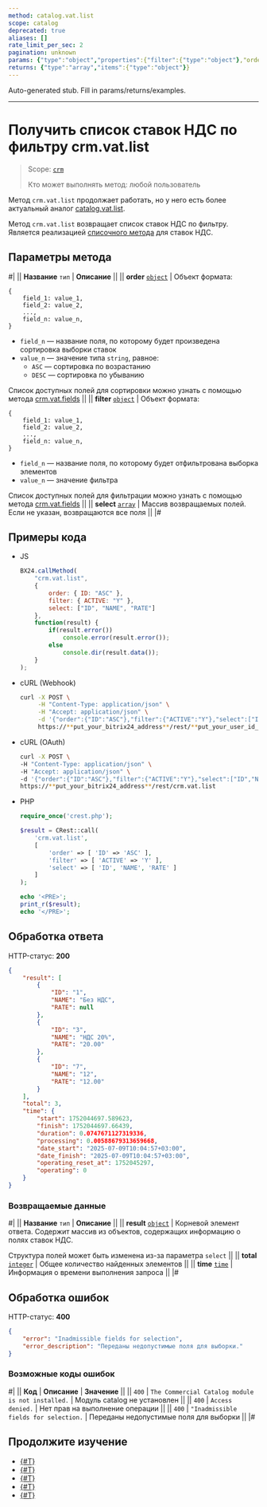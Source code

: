 ```yaml
---
method: catalog.vat.list
scope: catalog
deprecated: true
aliases: []
rate_limit_per_sec: 2
pagination: unknown
params: {"type":"object","properties":{"filter":{"type":"object"},"order":{"type":"object"},"select":{"type":"array","items":{"type":"string"}},"start":{"type":["integer","string"]}}}
returns: {"type":"array","items":{"type":"object"}}
---
```


Auto-generated stub. Fill in params/returns/examples.

---

# Получить список ставок НДС по фильтру crm.vat.list

> Scope: [`crm`](../../../scopes/permissions.md)
>
> Кто может выполнять метод: любой пользователь



Метод `crm.vat.list` продолжает работать, но у него есть более актуальный аналог [catalog.vat.list](../../../catalog/vat/catalog-vat-list.md).



Метод `crm.vat.list` возвращает список ставок НДС по фильтру. 
Является реализацией [списочного метода](../../../../api-reference/how-to-call-rest-api/list-methods-pecularities.md) для ставок НДС.

## Параметры метода



#|
|| **Название**
`тип` | **Описание** ||
|| **order** 
[`object`](../../../data-types.md) | Объект формата:

```
{
    field_1: value_1,
    field_2: value_2,
    ...,
    field_n: value_n,
}
```

- `field_n` — название поля, по которому будет произведена сортировка выборки ставок
- `value_n` — значение типа `string`, равное:
    - `ASC` — сортировка по возрастанию
    - `DESC` — сортировка по убыванию

Список доступных полей для сортировки можно узнать с помощью метода [crm.vat.fields](./crm-vat-fields.md) ||
|| **filter** 
[`object`](../../../data-types.md) | Объект формата:

```
{
    field_1: value_1,
    field_2: value_2,
    ...,
    field_n: value_n,
}
```

- `field_n` — название поля, по которому будет отфильтрована выборка элементов
- `value_n` — значение фильтра

Список доступных полей для фильтрации можно узнать с помощью метода [crm.vat.fields](./crm-vat-fields.md)
||
|| **select** 
[`array`](../../../data-types.md) | Массив возвращаемых полей. Если не указан, возвращаются все поля ||
|#

## Примеры кода





- JS

    ```js
    BX24.callMethod(
        "crm.vat.list",
        {
            order: { ID: "ASC" },
            filter: { ACTIVE: "Y" },
            select: ["ID", "NAME", "RATE"]
        },
        function(result) {
            if(result.error())
                console.error(result.error());
            else
                console.dir(result.data());
        }
    );
    ```

- cURL (Webhook)

    ```bash
    curl -X POST \
         -H "Content-Type: application/json" \
         -H "Accept: application/json" \
         -d '{"order":{"ID":"ASC"},"filter":{"ACTIVE":"Y"},"select":["ID","NAME","RATE"]}' \
         https://**put_your_bitrix24_address**/rest/**put_your_user_id_here**/**put_your_webbhook_here**/crm.vat.list
    ```

- cURL (OAuth)

    ```bash
    curl -X POST \
    -H "Content-Type: application/json" \
    -H "Accept: application/json" \
    -d '{"order":{"ID":"ASC"},"filter":{"ACTIVE":"Y"},"select":["ID","NAME","RATE"],"auth":"**put_access_token_here**"}' \
    https://**put_your_bitrix24_address**/rest/crm.vat.list
    ```

- PHP

    ```php
    require_once('crest.php');

    $result = CRest::call(
        'crm.vat.list',
        [
            'order' => [ 'ID' => 'ASC' ],
            'filter' => [ 'ACTIVE' => 'Y' ],
            'select' => [ 'ID', 'NAME', 'RATE' ]
        ]
    );

    echo '<PRE>';
    print_r($result);
    echo '</PRE>';
    ```



## Обработка ответа

HTTP-статус: **200**

```json
{
    "result": [
        {
            "ID": "1",
            "NAME": "Без НДС",
            "RATE": null
        },
        {
            "ID": "3",
            "NAME": "НДС 20%",
            "RATE": "20.00"
        },
        {
            "ID": "7",
            "NAME": "12",
            "RATE": "12.00"
        }
    ],
    "total": 3,
    "time": {
        "start": 1752044697.589623,
        "finish": 1752044697.66439,
        "duration": 0.0747671127319336,
        "processing": 0.00588679313659668,
        "date_start": "2025-07-09T10:04:57+03:00",
        "date_finish": "2025-07-09T10:04:57+03:00",
        "operating_reset_at": 1752045297,
        "operating": 0
    }
}
```

### Возвращаемые данные

#|
|| **Название**
`тип` | **Описание** ||
|| **result**
[`object`](../../../data-types.md) | Корневой элемент ответа. Содержит массив из объектов, содержащих информацию о полях ставок НДС. 

Структура полей может быть изменена из-за параметра `select` ||
|| **total**
[`integer`](../../../data-types.md) | Общее количество найденных элементов ||
|| **time**
[`time`](../../../data-types.md#time) | Информация о времени выполнения запроса ||
|#

## Обработка ошибок

HTTP-статус: **400**

```json
{
    "error": "Inadmissible fields for selection",
    "error_description": "Переданы недопустимые поля для выборки."
}
```



### Возможные коды ошибок

#|
|| **Код** | **Описание** | **Значение** ||
|| `400`     | `The Commercial Catalog module is not installed.` | Модуль catalog не установлен ||
|| `400`     | `Access denied.` | Нет прав на выполнение операции ||
|| `400`     | `"Inadmissible fields for selection.` | Переданы недопустимые поля для выборки ||
|#



## Продолжите изучение

- [{#T}](./crm-vat-fields.md)
- [{#T}](./crm-vat-get.md)
- [{#T}](./crm-vat-add.md)
- [{#T}](./crm-vat-update.md)
- [{#T}](./crm-vat-delete.md) 


